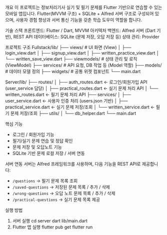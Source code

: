 개요
이 프로젝트는 정보처리기사 실기 및 필기 문제를 Flutter 기반으로 연습할 수 있는 모바일 앱입니다. Flutter(MVVM 구조) + SQLite + Alfred 서버 구조로 구성되어 있으며, 사용자 경험 향상과 서버 통신 기능을 갖춘 학습 도우미 역할을 합니다.

기술 스택
프론트엔드: Flutter / Dart, MVVM 아키텍처
백엔드: Alfred 서버 (Dart 기반), REST API
데이터베이스: SQLite (문제 저장, 오답 저장 등)
상태 관리: Provider

프로젝트 구조
Fullstack/lib/
├── views/               # UI 화면 (View)
│   ├── login_view.dart
│   ├── signup_view.dart
│   ├── written_practice_view.dart
│   └── written_save_view.dart
├── viewmodels/          # 상태 관리 및 로직 (ViewModel)
├── services/            # API 요청, DB 작업 등 (Model 역할)
├── models/              # 데이터 모델 정의
├── widgets/             # 공통 위젯 컴포넌트
└── main.dart

Server/lib/
├── routes/
│   ├── auth_routes.dart              ← 로그인/회원가입 API (user_service 담당)
│   ├── practical_routes.dart         ← 실기 문제 처리 API
│   └── written_routes.dart           ← 필기 문제 처리 API
├── services/
│   ├── user_service.dart             ← 사용자 인증 처리 (users.json 기반)
│   ├── practical_service.dart        ← 실기 문제 저장/조회
│   └── written_service.dart          ← 필기 문제 저장/조회
├── utils/
│   └── db_helper.dart
└── main.dart

핵심 기능
*  로그인 / 회원가입 기능 
*  필기/실기 문제 연습 및 정답 확인
*  문제 저장 및 오답노트 기능
*  SQLite 기반 문제 로컬 저장 / 서버 연동

서버 연동
서버는 Alfred 프레임워크를 사용하며, 다음 기능을 REST API로 제공합니다:
* `/questions` → 필기 문제 목록 조회
* `/saved-questions` → 저장된 문제 목록 / 추가 / 삭제
* `/wrong-questions` → 오답 노트 문제 목록 / 추가 / 삭제
* `/practical-questions` → 실기 문제 목록 제공

실행 방법
1. 서버 실행
cd server
dart lib/main.dart
2. Flutter 앱 실행
flutter pub get
flutter run
